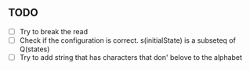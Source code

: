 ## TODO

- [ ] Try to break the read
- [ ] Check if the configuration is correct. s(initialState) is a subseteq of Q(states)
- [ ] Try to add string that has characters that don' belove to the alphabet
